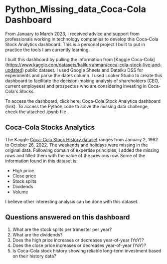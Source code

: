 # Python_Missing_data_Coca-Cola Dashboard

From January to March 2023, I received advice and support from professionals working in technology companies to develop this Coca-Cola Stock Analytics dashboard. This is a personal project I built to put in practice the tools I am currently learning. 

I built this dashboard by pulling the information from [Kaggle Coca-Cola] (https://www.kaggle.com/datasets/kalilurrahman/coca-cola-stock-live-and-updated) public dataset. I used Google Sheets and Dataiku DSS for experiments and parse the dates column. I used Looker Studio to create this dashboard to facilitate the decision-making analysis of shareholders (CEO, current employees) and prospectus who are considering investing in Coca-Cola's Stocks. 

To access the dashboard, click here: Coca-Cola Stock Analytics dashboard (link). To access the Python code to solve the missing data challenge, check the attached .ipynb file . 

## Coca-Cola Stocks Analytics 

The Kaggle [Coca-Cola Stock History dataset](https://www.kaggle.com/datasets/kalilurrahman/coca-cola-stock-live-and-updated) ranges from January 2, 1962 to October 26, 2022. The weekends and holidays were missing in the original data. Following domain of expertise principles, I added the missing rows and filled them with the value of the previous row. Some of the information found in this dataset is: 

* High price 
* Close price 
* Stock splits 
* Dividends
* Volume 

I believe other interesting analysis can be done with this dataset. 

## Questions answered on this dashboard

1. What are the stock splits per trimester per year? 
2. What are the dividends? 
3. Does the high price increases or decreases year-of-year (YoY)? 
4. Does the close price increases or decreases year-of-year (YoY)? 
5. Is Coca-Cola stock history showing reliable long-term investment based on their history data? 
